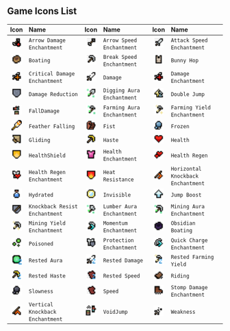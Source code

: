 ## Game Icons List

| Icon | Name | Icon | Name | Icon | Name |
| :--: | :--- | :--: | :--- | :--: | :--- |
| <img src="../assets/gameIcons/Arrow_Damage_Enchantment.png" width="24"> | `Arrow Damage Enchantment` | <img src="../assets/gameIcons/Arrow_Speed_Enchantment.png" width="24"> | `Arrow Speed Enchantment` | <img src="../assets/gameIcons/Attack_Speed_Enchantment.png" width="24"> | `Attack Speed Enchantment` |
| <img src="../assets/gameIcons/Boating.png" width="24"> | `Boating` | <img src="../assets/gameIcons/Break_Speed_Enchantment.png" width="24"> | `Break Speed Enchantment` | <img src="../assets/gameIcons/Bunny_Hop.png" width="24"> | `Bunny Hop` |
| <img src="../assets/gameIcons/Critical_Damage_Enchantment.png" width="24"> | `Critical Damage Enchantment` | <img src="../assets/gameIcons/Damage.png" width="24"> | `Damage` | <img src="../assets/gameIcons/Damage_Enchantment.png" width="24"> | `Damage Enchantment` |
| <img src="../assets/gameIcons/Damage_Reduction.png" width="24"> | `Damage Reduction` | <img src="../assets/gameIcons/Digging_Aura_Enchantment.png" width="24"> | `Digging Aura Enchantment` | <img src="../assets/gameIcons/Double_Jump.png" width="24"> | `Double Jump` |
| <img src="../assets/gameIcons/FallDamage.png" width="24"> | `FallDamage` | <img src="../assets/gameIcons/Farming_Aura_Enchantment.png" width="24"> | `Farming Aura Enchantment` | <img src="../assets/gameIcons/Farming_Yield_Enchantment.png" width="24"> | `Farming Yield Enchantment` |
| <img src="../assets/gameIcons/Feather_Falling.png" width="24"> | `Feather Falling` | <img src="../assets/gameIcons/Fist.png" width="24"> | `Fist` | <img src="../assets/gameIcons/Frozen.png" width="24"> | `Frozen` |
| <img src="../assets/gameIcons/Gliding.png" width="24"> | `Gliding` | <img src="../assets/gameIcons/Haste.png" width="24"> | `Haste` | <img src="../assets/gameIcons/Health.png" width="24"> | `Health` |
| <img src="../assets/gameIcons/HealthShield.png" width="24"> | `HealthShield` | <img src="../assets/gameIcons/Health_Enchantment.png" width="24"> | `Health Enchantment` | <img src="../assets/gameIcons/Health_Regen.png" width="24"> | `Health Regen` |
| <img src="../assets/gameIcons/Health_Regen_Enchantment.png" width="24"> | `Health Regen Enchantment` | <img src="../assets/gameIcons/Heat_Resistance.png" width="24"> | `Heat Resistance` | <img src="../assets/gameIcons/Horizontal_Knockback_Enchantment.png" width="24"> | `Horizontal Knockback Enchantment` |
| <img src="../assets/gameIcons/Hydrated.png" width="24"> | `Hydrated` | <img src="../assets/gameIcons/Invisible.png" width="24"> | `Invisible` | <img src="../assets/gameIcons/Jump_Boost.png" width="24"> | `Jump Boost` |
| <img src="../assets/gameIcons/Knockback_Resist_Enchantment.png" width="24"> | `Knockback Resist Enchantment` | <img src="../assets/gameIcons/Lumber_Aura_Enchantment.png" width="24"> | `Lumber Aura Enchantment` | <img src="../assets/gameIcons/Mining_Aura_Enchantment.png" width="24"> | `Mining Aura Enchantment` |
| <img src="../assets/gameIcons/Mining_Yield_Enchantment.png" width="24"> | `Mining Yield Enchantment` | <img src="../assets/gameIcons/Momentum_Enchantment.png" width="24"> | `Momentum Enchantment` | <img src="../assets/gameIcons/Obsidian_Boating.png" width="24"> | `Obsidian Boating` |
| <img src="../assets/gameIcons/Poisoned.png" width="24"> | `Poisoned` | <img src="../assets/gameIcons/Protection_Enchantment.png" width="24"> | `Protection Enchantment` | <img src="../assets/gameIcons/Quick_Charge_Enchantment.png" width="24"> | `Quick Charge Enchantment` |
| <img src="../assets/gameIcons/Rested_Aura.png" width="24"> | `Rested Aura` | <img src="../assets/gameIcons/Rested_Damage.png" width="24"> | `Rested Damage` | <img src="../assets/gameIcons/Rested_Farming_Yield.png" width="24"> | `Rested Farming Yield` |
| <img src="../assets/gameIcons/Rested_Haste.png" width="24"> | `Rested Haste` | <img src="../assets/gameIcons/Rested_Speed.png" width="24"> | `Rested Speed` | <img src="../assets/gameIcons/Riding.png" width="24"> | `Riding` |
| <img src="../assets/gameIcons/Slowness.png" width="24"> | `Slowness` | <img src="../assets/gameIcons/Speed.png" width="24"> | `Speed` | <img src="../assets/gameIcons/Stomp_Damage_Enchantment.png" width="24"> | `Stomp Damage Enchantment` |
| <img src="../assets/gameIcons/Vertical_Knockback_Enchantment.png" width="24"> | `Vertical Knockback Enchantment` | <img src="../assets/gameIcons/VoidJump.png" width="24"> | `VoidJump` | <img src="../assets/gameIcons/Weakness.png" width="24"> | `Weakness` |